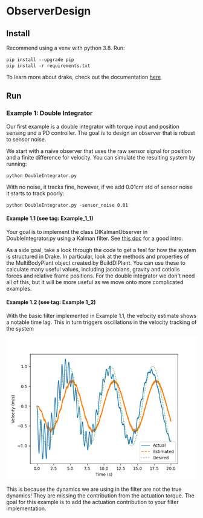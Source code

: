 # ObserverDesign

## Install
Recommend using a venv with python 3.8. Run:
```
pip install --upgrade pip
pip install -r requirements.txt
```

To learn more about drake, check out the documentation [here](https://drake.mit.edu/pydrake/index.html)

## Run

### Example 1: Double Integrator

Our first example is a double integrator with torque input and position sensing and a PD controller. The goal is to design an observer that is robust to sensor noise. 

We start with a naive observer that uses the raw sensor signal for position and a finite difference for velocity. You can simulate the resulting system by running:
```
python DoubleIntegrator.py
```

With no noise, it tracks fine, however, if we add 0.01cm std of sensor noise it starts to track poorly:

```
python DoubleIntegrator.py -sensor_noise 0.01
```

#### Example 1.1 (see tag: Example_1_1)
Your goal is to implement the class DIKalmanObserver in DoubleIntegrator.py using a Kalman filter. See [this doc](https://www.cs.unc.edu/~welch/media/pdf/kalman_intro.pdf) for a good intro.

As a side goal, take a look through the code to get a feel for how the system is structured in Drake. In particular, look at the methods and properties of the MultiBodyPlant object created by BuildDIPlant. You can use these to calculate many useful values, including jacobians, gravity and cotiolis forces and relative frame positions. For the double integrator we don't need all of this, but it will be more useful as we move onto more complicated examples.

#### Example 1.2 (see tag: Example 1_2)
With the basic filter implemented in Example 1.1, the velocity estimate shows a notable time lag. This in turn triggers oscillations in the velocity tracking of the system

![Example 1.1 Velocity](Figures/Example_1_1_velocity.png)

This is because the dynamics we are using in the filter are not the true dynamics! They are missing the contribution from the actuation torque. The goal for this example is to add the actuation contribution to your filter implementation.

